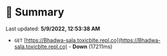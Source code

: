 # 📖 Summary
Last updated: **5/9/2022, 12:53:38 AM**

- `GET` [https://Bhadwa-sala.toxicblte.repl.co](https://Bhadwa-sala.toxicblte.repl.co) - **Down** (17211ms)
